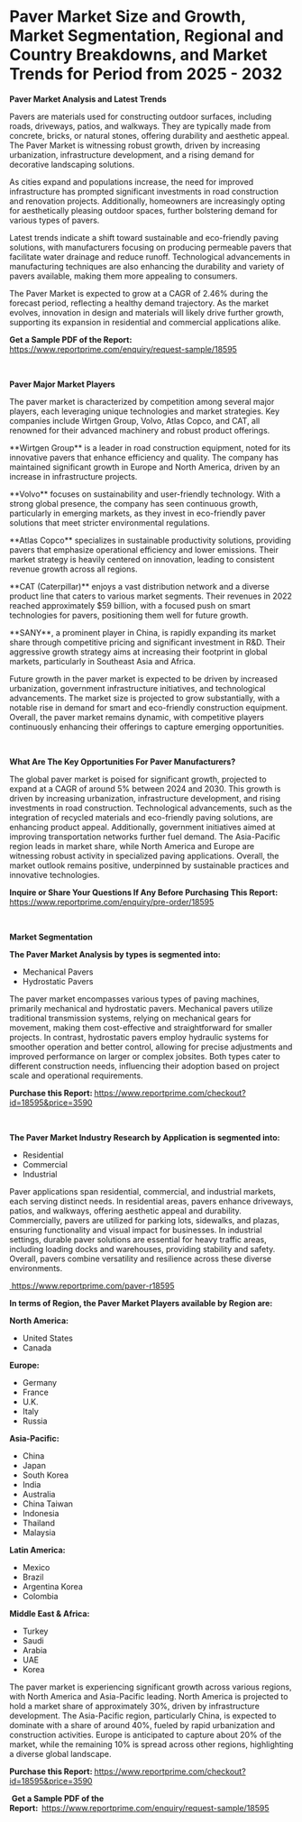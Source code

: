 <p><h1>Paver Market Size and Growth, Market Segmentation, Regional and Country Breakdowns, and Market Trends for Period from 2025 -  2032</h1></p><p><strong>Paver Market Analysis and Latest Trends</strong></p>
<p><p>Pavers are materials used for constructing outdoor surfaces, including roads, driveways, patios, and walkways. They are typically made from concrete, bricks, or natural stones, offering durability and aesthetic appeal. The Paver Market is witnessing robust growth, driven by increasing urbanization, infrastructure development, and a rising demand for decorative landscaping solutions. </p><p>As cities expand and populations increase, the need for improved infrastructure has prompted significant investments in road construction and renovation projects. Additionally, homeowners are increasingly opting for aesthetically pleasing outdoor spaces, further bolstering demand for various types of pavers. </p><p>Latest trends indicate a shift toward sustainable and eco-friendly paving solutions, with manufacturers focusing on producing permeable pavers that facilitate water drainage and reduce runoff. Technological advancements in manufacturing techniques are also enhancing the durability and variety of pavers available, making them more appealing to consumers. </p><p>The Paver Market is expected to grow at a CAGR of 2.46% during the forecast period, reflecting a healthy demand trajectory. As the market evolves, innovation in design and materials will likely drive further growth, supporting its expansion in residential and commercial applications alike.</p></p>
<p><strong>Get a Sample PDF of the Report:&nbsp;</strong> <a href="https://www.reportprime.com/enquiry/request-sample/18595?utm_campaign=4438&utm_medium=2&utm_source=Github&utm_content=ia&utm_term=18052025&utm_id=paver">https://www.reportprime.com/enquiry/request-sample/18595</a></p>
<p>&nbsp;</p>
<p><strong>Paver Major Market Players</strong></p>
<p><p>The paver market is characterized by competition among several major players, each leveraging unique technologies and market strategies. Key companies include Wirtgen Group, Volvo, Atlas Copco, and CAT, all renowned for their advanced machinery and robust product offerings.</p><p>**Wirtgen Group** is a leader in road construction equipment, noted for its innovative pavers that enhance efficiency and quality. The company has maintained significant growth in Europe and North America, driven by an increase in infrastructure projects.</p><p>**Volvo** focuses on sustainability and user-friendly technology. With a strong global presence, the company has seen continuous growth, particularly in emerging markets, as they invest in eco-friendly paver solutions that meet stricter environmental regulations.</p><p>**Atlas Copco** specializes in sustainable productivity solutions, providing pavers that emphasize operational efficiency and lower emissions. Their market strategy is heavily centered on innovation, leading to consistent revenue growth across all regions.</p><p>**CAT (Caterpillar)** enjoys a vast distribution network and a diverse product line that caters to various market segments. Their revenues in 2022 reached approximately $59 billion, with a focused push on smart technologies for pavers, positioning them well for future growth.</p><p>**SANY**, a prominent player in China, is rapidly expanding its market share through competitive pricing and significant investment in R&D. Their aggressive growth strategy aims at increasing their footprint in global markets, particularly in Southeast Asia and Africa.</p><p>Future growth in the paver market is expected to be driven by increased urbanization, government infrastructure initiatives, and technological advancements. The market size is projected to grow substantially, with a notable rise in demand for smart and eco-friendly construction equipment. Overall, the paver market remains dynamic, with competitive players continuously enhancing their offerings to capture emerging opportunities.</p></p>
<p>&nbsp;</p>
<p><strong>What Are The Key Opportunities For Paver Manufacturers?</strong></p>
<p><p>The global paver market is poised for significant growth, projected to expand at a CAGR of around 5% between 2024 and 2030. This growth is driven by increasing urbanization, infrastructure development, and rising investments in road construction. Technological advancements, such as the integration of recycled materials and eco-friendly paving solutions, are enhancing product appeal. Additionally, government initiatives aimed at improving transportation networks further fuel demand. The Asia-Pacific region leads in market share, while North America and Europe are witnessing robust activity in specialized paving applications. Overall, the market outlook remains positive, underpinned by sustainable practices and innovative technologies.</p></p>
<p><strong>Inquire or Share Your Questions If Any Before Purchasing This Report:</strong> <a href="https://www.reportprime.com/enquiry/pre-order/18595?utm_campaign=4438&utm_medium=2&utm_source=Github&utm_content=ia&utm_term=18052025&utm_id=paver">https://www.reportprime.com/enquiry/pre-order/18595</a></p>
<p>&nbsp;</p>
<p><strong>Market Segmentation</strong></p>
<p><strong>The Paver Market Analysis by types is segmented into:</strong></p>
<p><ul><li>Mechanical Pavers</li><li>Hydrostatic Pavers</li></ul></p>
<p><p>The paver market encompasses various types of paving machines, primarily mechanical and hydrostatic pavers. Mechanical pavers utilize traditional transmission systems, relying on mechanical gears for movement, making them cost-effective and straightforward for smaller projects. In contrast, hydrostatic pavers employ hydraulic systems for smoother operation and better control, allowing for precise adjustments and improved performance on larger or complex jobsites. Both types cater to different construction needs, influencing their adoption based on project scale and operational requirements.</p></p>
<p><strong>Purchase this Report:&nbsp;</strong><a href="https://www.reportprime.com/checkout?id=18595&price=3590&utm_campaign=4438&utm_medium=2&utm_source=Github&utm_content=ia&utm_term=18052025&utm_id=paver">https://www.reportprime.com/checkout?id=18595&price=3590</a></p>
<p>&nbsp;</p>
<p><strong>The Paver Market Industry Research by Application is segmented into:</strong></p>
<p><ul><li>Residential</li><li>Commercial</li><li>Industrial</li></ul></p>
<p><p>Paver applications span residential, commercial, and industrial markets, each serving distinct needs. In residential areas, pavers enhance driveways, patios, and walkways, offering aesthetic appeal and durability. Commercially, pavers are utilized for parking lots, sidewalks, and plazas, ensuring functionality and visual impact for businesses. In industrial settings, durable paver solutions are essential for heavy traffic areas, including loading docks and warehouses, providing stability and safety. Overall, pavers combine versatility and resilience across these diverse environments.</p></p>
<p><a href="https://www.reportprime.com/paver-r18595?utm_campaign=4438&utm_medium=2&utm_source=Github&utm_content=ia&utm_term=18052025&utm_id=paver">&nbsp;https://www.reportprime.com/paver-r18595</a></p>
<p><strong>In terms of Region, the Paver Market Players available by Region are:</strong></p>
<p>
    <p> <strong> North America: </strong>
        <ul>
            <li>United States</li>
            <li>Canada</li>
        </ul>
        </p> 
    <p> <strong> Europe: </strong>
        <ul>
            <li>Germany</li>
            <li>France</li>
            <li>U.K.</li>
            <li>Italy</li>
            <li>Russia</li>
        </ul>
        </p> 
    <p> <strong> Asia-Pacific: </strong>
        <ul>
            <li>China</li>
            <li>Japan</li>
            <li>South Korea</li>
            <li>India</li>
            <li>Australia</li>
            <li>China Taiwan</li>
            <li>Indonesia</li>
            <li>Thailand</li>
            <li>Malaysia</li>
        </ul>
        </p> 
    <p> <strong> Latin America: </strong>
        <ul>
            <li>Mexico</li>
            <li>Brazil</li>
            <li>Argentina Korea</li>
            <li>Colombia</li>
        </ul>
        </p> 
    <p> <strong> Middle East & Africa: </strong>
        <ul>
            <li>Turkey</li>
            <li>Saudi</li>
            <li>Arabia</li>
            <li>UAE</li>
            <li>Korea</li>
        </ul>
    </p>
    </p>
<p><p>The paver market is experiencing significant growth across various regions, with North America and Asia-Pacific leading. North America is projected to hold a market share of approximately 30%, driven by infrastructure development. The Asia-Pacific region, particularly China, is expected to dominate with a share of around 40%, fueled by rapid urbanization and construction activities. Europe is anticipated to capture about 20% of the market, while the remaining 10% is spread across other regions, highlighting a diverse global landscape.</p></p>
<p><strong>Purchase this Report: </strong><a href="https://www.reportprime.com/checkout?id=18595&price=3590&utm_campaign=4438&utm_medium=2&utm_source=Github&utm_content=ia&utm_term=18052025&utm_id=paver">https://www.reportprime.com/checkout?id=18595&price=3590</a></p>
<p>&nbsp;<strong>Get a Sample PDF of the Report:&nbsp;&nbsp;</strong><a href="https://www.reportprime.com/enquiry/request-sample/18595?utm_campaign=4438&utm_medium=2&utm_source=Github&utm_content=ia&utm_term=18052025&utm_id=paver">https://www.reportprime.com/enquiry/request-sample/18595</a></p>
<p><strong></strong></p>
<p><p></p><p></p><p></p></p>